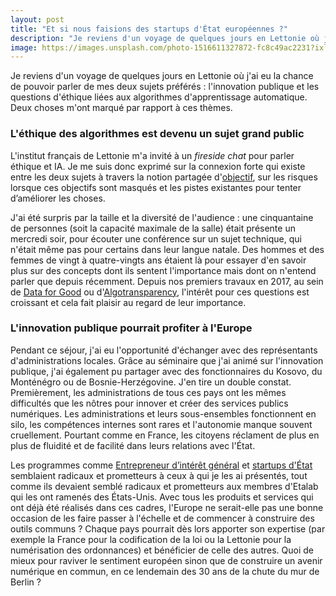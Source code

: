 ```yaml
---
layout: post
title: "Et si nous faisions des startups d'État européennes ?"
description: "Je reviens d'un voyage de quelques jours en Lettonie où j'ai eu la chance de pouvoir parler de mes deux sujets préférés : l'innovation publique et les questions d'éthique liées aux algorithmes d'apprentissage automatique."
image: https://images.unsplash.com/photo-1516611327872-fc8c49ac2231?ixlib=rb-1.2.1&ixid=eyJhcHBfaWQiOjEyMDd9&auto=format&fit=crop&w=1650&q=80
---
```


Je reviens d'un voyage de quelques jours en Lettonie où j'ai eu la chance de pouvoir parler de mes deux sujets préférés : l'innovation publique et les questions d'éthique liées aux algorithmes d'apprentissage automatique. Deux choses m'ont marqué par rapport à ces thèmes.

### L'éthique des algorithmes est devenu un sujet grand public

L'institut français de Lettonie m'a invité à un *fireside chat* pour parler éthique et IA. Je me suis donc exprimé sur la connexion forte qui existe entre les deux sujets à travers la notion partagée d'[objectif](https://f14e.fr/2019/10/30/innovation-cyclique/), sur les risques lorsque ces objectifs sont masqués et les pistes existantes pour tenter d’améliorer les choses.

J'ai été surpris par la taille et la diversité de l'audience : une cinquantaine de personnes (soit la capacité maximale de la salle) était présente un mercredi soir, pour écouter une conférence sur un sujet technique, qui n'était même pas pour certains dans leur langue natale. Des hommes et des femmes de vingt à quatre-vingts ans étaient là pour essayer d'en savoir plus sur des concepts dont ils sentent l'importance mais dont on n'entend parler que depuis récemment. Depuis nos premiers travaux en 2017, au sein de [Data for Good](https://dataforgood.fr/) ou d'[Algotransparency](https://algotransparency.org/), l'intérêt pour ces questions est croissant et cela fait plaisir au regard de leur importance.

### L'innovation publique pourrait profiter à l'Europe

Pendant ce séjour, j'ai eu l'opportunité d'échanger avec des représentants d'administrations locales. Grâce au séminaire que j'ai animé sur l'innovation publique, j'ai également pu partager avec des fonctionnaires du Kosovo, du Monténégro ou de Bosnie-Herzégovine. J'en tire un double constat. Premièrement, les administrations de tous ces pays ont les mêmes difficultés que les nôtres pour innover et créer des services publics numériques. Les administrations et leurs sous-ensembles fonctionnent en silo, les compétences internes sont rares et l'autonomie manque souvent cruellement. Pourtant comme en France, les citoyens réclament de plus en plus de fluidité et de facilité dans leurs relations avec l'État.

Les programmes comme [Entrepreneur d’intérêt général](https://entrepreneur-interet-general.etalab.gouv.fr) et [startups d'État](https://beta.gouv.fr) semblaient radicaux et prometteurs à ceux à qui je les ai présentés, tout comme ils devaient semblé radicaux et prometteurs aux membres d'Etalab qui les ont ramenés des États-Unis. Avec tous les produits et services qui ont déjà été réalisés dans ces cadres, l'Europe ne serait-elle pas une bonne occasion de les faire passer à l'échelle et de commencer à construire des outils communs ? Chaque pays pourrait dès lors apporter son expertise (par exemple la France pour la codification de la loi ou la Lettonie pour la numérisation des ordonnances) et bénéficier de celle des autres. Quoi de mieux pour raviver le sentiment européen sinon que de construire un avenir numérique en commun, en ce lendemain des 30 ans de la chute du mur de Berlin ?
